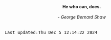 
<div align="center"><b><span>He who can, does.</span></b><br><br><i> - George Bernard Shaw</i></div>
<br><br><kbd>Last updated:Thu Dec  5 12:14:22 2024</kbd>